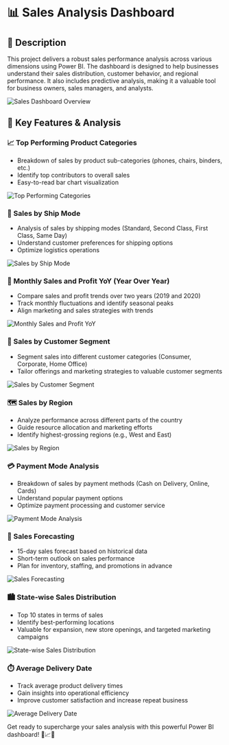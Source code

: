 # 📊 Sales Analysis Dashboard

## 🚀 Description
This project delivers a robust sales performance analysis across various dimensions using Power BI. The dashboard is designed to help businesses understand their sales distribution, customer behavior, and regional performance. It also includes predictive analysis, making it a valuable tool for business owners, sales managers, and analysts.

![Sales Dashboard Overview](images/sales_dashboard_overview.png)

## 🌟 Key Features & Analysis

### 📈 Top Performing Product Categories
- Breakdown of sales by product sub-categories (phones, chairs, binders, etc.)
- Identify top contributors to overall sales
- Easy-to-read bar chart visualization

![Top Performing Categories](images/top_performing_categories.png)

### 🚚 Sales by Ship Mode
- Analysis of sales by shipping modes (Standard, Second Class, First Class, Same Day)
- Understand customer preferences for shipping options
- Optimize logistics operations

![Sales by Ship Mode](images/sales_by_ship_mode.png)

### 📅 Monthly Sales and Profit YoY (Year Over Year)
- Compare sales and profit trends over two years (2019 and 2020)
- Track monthly fluctuations and identify seasonal peaks
- Align marketing and sales strategies with trends

![Monthly Sales and Profit YoY](images/monthly_sales_profit_yoy.png)

### 👥 Sales by Customer Segment
- Segment sales into different customer categories (Consumer, Corporate, Home Office)
- Tailor offerings and marketing strategies to valuable customer segments

![Sales by Customer Segment](images/sales_by_customer_segment.png)

### 🗺️ Sales by Region
- Analyze performance across different parts of the country
- Guide resource allocation and marketing efforts
- Identify highest-grossing regions (e.g., West and East)

![Sales by Region](images/sales_by_region.png)

### 💳 Payment Mode Analysis
- Breakdown of sales by payment methods (Cash on Delivery, Online, Cards)
- Understand popular payment options
- Optimize payment processing and customer service

![Payment Mode Analysis](images/payment_mode_analysis.png)

### 🔮 Sales Forecasting
- 15-day sales forecast based on historical data
- Short-term outlook on sales performance
- Plan for inventory, staffing, and promotions in advance

![Sales Forecasting](images/sales_forecasting.png)

### 🏙️ State-wise Sales Distribution
- Top 10 states in terms of sales
- Identify best-performing locations
- Valuable for expansion, new store openings, and targeted marketing campaigns

![State-wise Sales Distribution](images/state_wise_sales_distribution.png)

### ⏱️ Average Delivery Date
- Track average product delivery times
- Gain insights into operational efficiency
- Improve customer satisfaction and increase repeat business

![Average Delivery Date](images/average_delivery_date.png)

Get ready to supercharge your sales analysis with this powerful Power BI dashboard! 💪📈🎉
